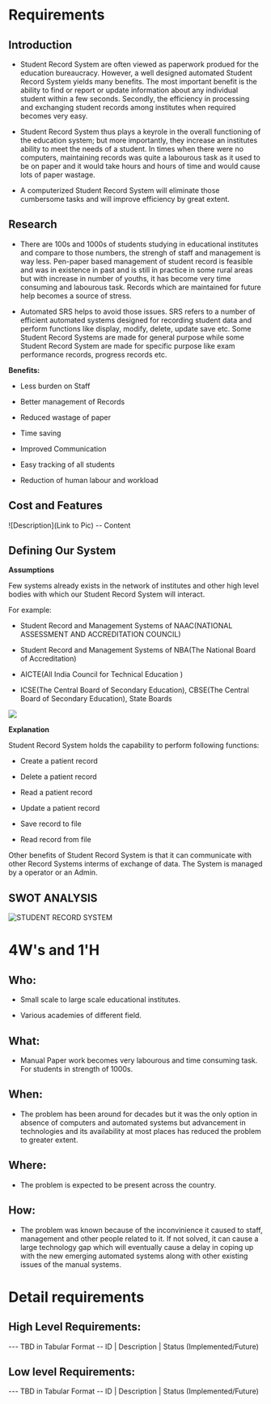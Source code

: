 # Requirements
## Introduction
* Student Record System are often viewed as paperwork produed for the education bureaucracy. However, a well designed automated Student Record System yields many benefits. The most important benefit is the ability to find or report or update information about any individual student within a few seconds. Secondly, the efficiency in processing and exchanging student records among institutes when required becomes very easy.

* Student Record System thus plays a keyrole in the overall functioning of the education system; but more importantly, they increase an institutes ability to meet the needs of a student. In times when there were no computers, maintaining records was quite a labourous task as it used to be on paper and it would take hours and hours of time and would cause lots of paper wastage.

* A computerized Student Record System will eliminate those cumbersome tasks and will improve efficiency by great extent.

## Research
* There are 100s and 1000s of students studying in educational institutes and compare to those numbers, the strengh of staff and management is way less. Pen-paper based management of student record is feasible and was in existence in past and is still in practice in some rural areas but with increase in number of youths, it has become very time consuming and labourous task. Records which are maintained for future help becomes a source of stress.

* Automated SRS helps to avoid those issues. SRS refers to a number of efficient automated systems designed for recording student data and perform functions like display, modify, delete, update save etc. Some Student Record Systems are made for general purpose while some Student Record System are made for specific purpose like exam performance records,  progress records etc.


**Benefits:**


* Less burden on Staff


* Better management of Records


* Reduced wastage of paper


* Time saving


* Improved Communication


* Easy tracking of all students 


* Reduction  of human labour and workload



## Cost and Features
![Description](Link to Pic)
-- Content 
## Defining Our System
   **Assumptions**
   
   Few systems already exists in the network of institutes and other high level  bodies with which our Student Record System will interact.
   
   For example: 
   
   * Student Record and Management Systems of NAAC(NATIONAL ASSESSMENT AND ACCREDITATION COUNCIL)
   
   * Student Record and Management Systems of NBA(The National Board of Accreditation)
   
   * AICTE(All India Council for Technical Education )
   
   * ICSE(The Central Board of Secondary Education), CBSE(The Central Board of Secondary Education), State Boards
   
   ![](https://github.com/259819/LnT_MiniProject/blob/master/Images/define.png)
   
   
   **Explanation**
   
   
   Student Record System holds the capability to perform following functions:
   
  
   * Create a patient record


   * Delete a patient record


   * Read a patient record


   * Update a patient record


   * Save record to file

  
   * Read record from file
  
  
   Other benefits of Student Record System is that it can communicate with other Record Systems interms of exchange of data. The System is managed by a operator or an Admin.
   
 
## SWOT ANALYSIS
![**STUDENT RECORD SYSTEM**](https://github.com/259819/LnT_MiniProject/blob/master/Images/Swot/Slide1.PNG)

# 4W&#39;s and 1&#39;H

## Who:

* Small scale to large scale educational institutes.

* Various academies of different field.

## What:

* Manual Paper work becomes very labourous and time consuming task. For students in strength of 1000s.

## When:

* The problem has been around for decades but it was the only option in absence of computers and automated systems but advancement in technologies and its availability at most places has reduced the problem to greater extent.

## Where:

* The problem is expected to be present across the country.

## How:

* The problem was known because of the inconvinience it  caused to staff, management and other people related to it. If not solved, it can cause a large technology gap which will eventually cause a delay in coping up with the new emerging automated systems along with other existing issues of the manual systems. 


# Detail requirements
## High Level Requirements:
--- TBD in Tabular Format 
-- ID | Description | Status (Implemented/Future)


##  Low level Requirements:
--- TBD in Tabular Format 
-- ID | Description | Status (Implemented/Future)
